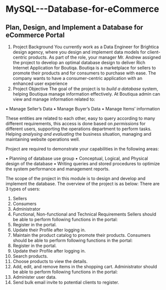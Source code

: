 # MySQL---Database-for-eCommerce
Plan, Design, and Implement a Database for eCommerce Portal
-----------------------------------------------------------
1.	Project Background
You currently work as a Data Engineer for Brightica design agency, where you design and implement data models for client-centric products. As part of the role, your manager Mr. Andrew assigned the project to develop an optimal database design to deliver Rich Internet Application for Boutiqa. Boutiqa is a marketplace for sellers to promote their products and for consumers to purchase with ease. The company wants to have a consumer-centric application with an enhanced user experience
2.	Project Objective
The goal of the project is to *build a database* system, helping Boutiqua manage information effectively. At Boutiqua admin can view and manage information related to:

•	Manage Seller’s Data
•	Manage Buyer’s Data
•	Manage Items’ information

These entities are related to each other, easy to query according to many different requirements, this access is done based on *permissions* for different users, supporting the operations department to perform tasks. Helping *analysing and evaluating* the business situation, managing and maintaining website operations well.

Project are required to demonstrate your capabilities in the following areas:

• Planning of database use group
• Conceptual, Logical, and Physical design of the database
• Writing queries and stored procedures to optimize the system performance and management reports.

The scope of the project in this module is to design and develop and implement the database. The overview of the project is as below:
There are 3 types of users:
1. Sellers
2. Consumers
3. Administrator
3.	Functional, Non-functional and Technical Requirements
Sellers should be able to perform following functions in the portal:
1. Register in the portal.
2. Update their Profile after logging in.
3. Maintain the product catalog to promote their products.
Consumers should be able to perform following functions in the portal:
1. Register in the portal.
2. Update their Profile after logging in.
3. Search products.
4. Choose products to view the details.
5. Add, edit, and remove items in the shopping cart.
Administrator should be able to perform following functions in the portal:
1. Administer user data.
2. Send bulk email invite to potential clients to register.
